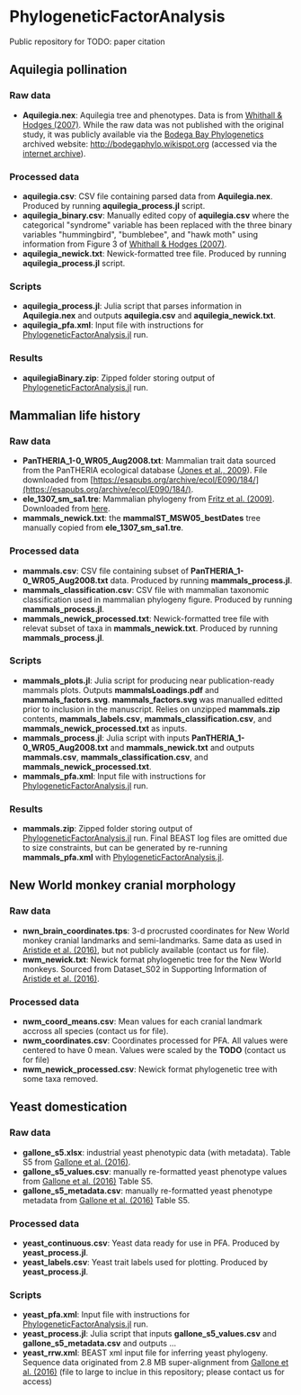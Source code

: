 # PhylogeneticFactorAnalysis
Public repository for TODO: paper citation

## Aquilegia pollination
### Raw data
- __Aquilegia.nex__: Aquilegia tree and phenotypes. Data is from [Whithall & Hodges (2007)](https://doi.org/10.1038/nature05857). While the raw data was not published with the original study, it was publicly available via the [Bodega Bay Phylogenetics](http://treethinkers.org/) archived website: http://bodegaphylo.wikispot.org (accessed via the [internet archive](https://archive.org/)).
### Processed data
- __aquilegia.csv__: CSV file containing parsed data from __Aquilegia.nex__. Produced by running __aquilegia_process.jl__ script.
- __aquilegia_binary.csv__: Manually edited copy of __aquilegia.csv__ where the categorical "syndrome" variable has been replaced with the three binary variables "hummingbird", "bumblebee", and "hawk moth" using information from Figure 3 of [Whithall & Hodges (2007)](https://doi.org/10.1038/nature05857).
- __aquilegia_newick.txt__: Newick-formatted tree file. Produced by running __aquilegia_process.jl__ script.
### Scripts
- __aquilegia_process.jl__: Julia script that parses information in __Aquilegia.nex__ and outputs __aquilegia.csv__ and __aquilegia_newick.txt__.
- __aquilegia_pfa.xml__: Input file with instructions for [PhylogeneticFactorAnalysis.jl](https://github.com/gabehassler/PhylogeneticFactorAnalysis.jl) run.
### Results
- __aquilegiaBinary.zip__: Zipped folder storing output of [PhylogeneticFactorAnalysis.jl](https://github.com/gabehassler/PhylogeneticFactorAnalysis.jl) run.
## Mammalian life history
### Raw data
- __PanTHERIA_1-0_WR05_Aug2008.txt__: Mammalian trait data sourced from the PanTHERIA ecological database ([Jones et al., 2009](https://doi.org/10.1890/08-1494.1)). File downloaded from [https://esapubs.org/archive/ecol/E090/184/](https://esapubs.org/archive/ecol/E090/184/).
- __ele_1307_sm_sa1.tre__: Mammalian phylogeny from [Fritz et al. (2009)](https://doi.org/10.1111/j.1461-0248.2009.01307.x). Downloaded from [here](https://onlinelibrary.wiley.com/action/downloadSupplement?doi=10.1111%2Fj.1461-0248.2009.01307.x&file=ELE_1307_sm_SA1.tre).
- __mammals_newick.txt__: the __mammalST_MSW05_bestDates__ tree manually copied from  __ele_1307_sm_sa1.tre__.
### Processed data
- __mammals.csv__: CSV file containing subset of __PanTHERIA_1-0_WR05_Aug2008.txt__ data. Produced by running __mammals_process.jl__.
- __mammals_classification.csv__: CSV file with mammalian taxonomic classification used in mammalian phylogeny figure. Produced by running __mammals_process.jl__.
- __mammals_newick_processed.txt__: Newick-formatted tree file with relevat subset of taxa in __mammals_newick.txt__. Produced by running __mammals_process.jl__.
### Scripts
- __mammals_plots.jl__: Julia script for producing near publication-ready mammals plots. Outputs __mammalsLoadings.pdf__ and __mammals_factors.svg__. __mammals_factors.svg__ was manualled editted prior to inclusion in the manuscript. Relies on unzipped __mammals.zip__ contents, __mammals_labels.csv__, __mammals_classification.csv__, and __mammals_newick_processed.txt__ as inputs.
- __mammals_process.jl__: Julia script with inputs __PanTHERIA_1-0_WR05_Aug2008.txt__ and __mammals_newick.txt__ and outputs __mammals.csv__, __mammals_classification.csv__, and __mammals_newick_processed.txt__.
- __mammals_pfa.xml__: Input file with instructions for [PhylogeneticFactorAnalysis.jl](https://github.com/gabehassler/PhylogeneticFactorAnalysis.jl) run.
### Results
- __mammals.zip__: Zipped folder storing output of [PhylogeneticFactorAnalysis.jl](https://github.com/gabehassler/PhylogeneticFactorAnalysis.jl) run. Final BEAST log files are omitted due to size constraints, but can be generated by re-running __mammals_pfa.xml__ with [PhylogeneticFactorAnalysis.jl](https://github.com/gabehassler/PhylogeneticFactorAnalysis.jl).

## New World monkey cranial morphology
### Raw data
- __nwn_brain_coordinates.tps__: 3-d procrusted coordinates for New World monkey cranial landmarks and semi-landmarks. Same data as used in [Aristide et al. (2016)](https://doi.org/10.1073/pnas.1514473113), but not publicly available (contact us for file).
- __nwm_newick.txt__: Newick format phylogenetic tree for the New World monkeys. Sourced from Dataset_S02 in Supporting Information of [Aristide et al. (2016)](https://doi.org/10.1073/pnas.1514473113).
### Processed data
- __nwm_coord_means.csv__: Mean values for each cranial landmark accross all species (contact us for file).
- __nwm_coordinates.csv__: Coordinates processed for PFA. All values were centered to have 0 mean. Values were scaled by the __TODO__ (contact us for file)
- __nwm_newick_processed.csv__: Newick format phylogenetic tree with some taxa removed.



## Yeast domestication
### Raw data
- __gallone_s5.xlsx__: industrial yeast phenotypic data (with metadata). Table S5 from [Gallone et al. (2016)](https://doi.org/10.1016/j.cell.2016.08.020).
- __gallone_s5_values.csv__: manually re-formatted yeast phenotype values from [Gallone et al. (2016)](https://doi.org/10.1016/j.cell.2016.08.020) Table S5.
- __gallone_s5_metadata.csv__: manually re-formatted yeast phenotype metadata from [Gallone et al. (2016)](https://doi.org/10.1016/j.cell.2016.08.020) Table S5.
### Processed data
- __yeast_continuous.csv__: Yeast data ready for use in PFA. Produced by __yeast_process.jl__.
- __yeast_labels.csv__: Yeast trait labels used for plotting. Produced by __yeast_process.jl__.
### Scripts
- __yeast_pfa.xml__: Input file with instructions for [PhylogeneticFactorAnalysis.jl](https://github.com/gabehassler/PhylogeneticFactorAnalysis.jl) run.
- __yeast_process.jl__: Julia script that inputs __gallone_s5_values.csv__ and __gallone_s5_metadata.csv__ and outputs ...
- __yeast_rrw.xml__: BEAST xml input file for inferring yeast phylogeny. Sequence data originated from 2.8 MB super-alignment from [Gallone et al. (2016)](https://doi.org/10.1016/j.cell.2016.08.020) (file to large to inclue in this repository; please contact us for access)



